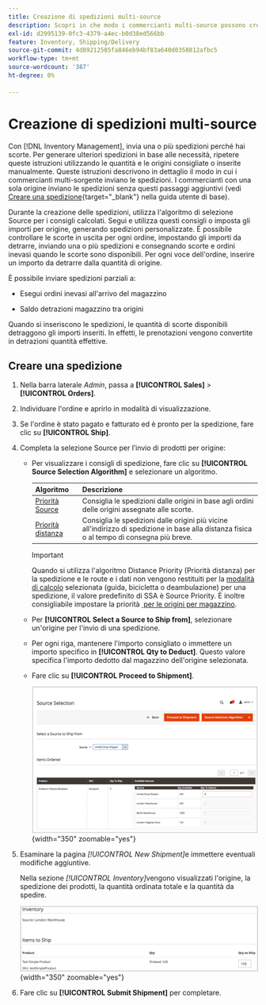 ```yaml
---
title: Creazione di spedizioni multi-source
description: Scopri in che modo i commercianti multi-source possono creare e inviare spedizioni.
exl-id: d2995139-0fc3-4379-a4ec-b0d38ed566bb
feature: Inventory, Shipping/Delivery
source-git-commit: 4d89212585fa846eb94bf83a640d0358812afbc5
workflow-type: tm+mt
source-wordcount: '387'
ht-degree: 0%

---
```


# Creazione di spedizioni multi-source

Con [!DNL Inventory Management], invia una o più spedizioni perché hai scorte. Per generare ulteriori spedizioni in base alle necessità, ripetere queste istruzioni utilizzando le quantità e le origini consigliate o inserite manualmente. Queste istruzioni descrivono in dettaglio il modo in cui i commercianti multi-sorgente inviano le spedizioni. I commercianti con una sola origine inviano le spedizioni senza questi passaggi aggiuntivi (vedi [Creare una spedizione](../stores-purchase/shipments.md#create-a-shipment){target="_blank"} nella guida utente di base).

Durante la creazione delle spedizioni, utilizza l&#39;algoritmo di selezione Source per i consigli calcolati. Segui e utilizza questi consigli o imposta gli importi per origine, generando spedizioni personalizzate. È possibile controllare le scorte in uscita per ogni ordine, impostando gli importi da detrarre, inviando una o più spedizioni e consegnando scorte e ordini inevasi quando le scorte sono disponibili. Per ogni voce dell&#39;ordine, inserire un importo da detrarre dalla quantità di origine.

È possibile inviare spedizioni parziali a:

- Esegui ordini inevasi all&#39;arrivo del magazzino

- Saldo detrazioni magazzino tra origini

Quando si inseriscono le spedizioni, le quantità di scorte disponibili detraggono gli importi inseriti. In effetti, le prenotazioni vengono convertite in detrazioni quantità effettive.

## Creare una spedizione

1. Nella barra laterale _Admin_, passa a **[!UICONTROL Sales]** > **[!UICONTROL Orders]**.

1. Individuare l&#39;ordine e aprirlo in modalità di visualizzazione.

1. Se l&#39;ordine è stato pagato e fatturato ed è pronto per la spedizione, fare clic su **[!UICONTROL Ship]**.

1. Completa la selezione Source per l’invio di prodotti per origine:

   - Per visualizzare i consigli di spedizione, fare clic su **[!UICONTROL Source Selection Algorithm]** e selezionare un algoritmo.

     | Algoritmo | Descrizione |
     |--|--|
     | [Priorità Source](source-priority-algorithm.md) | Consiglia le spedizioni dalle origini in base agli ordini delle origini assegnate alle scorte. |
     | [Priorità distanza](distance-priority-algorithm.md) | Consiglia le spedizioni dalle origini più vicine all&#39;indirizzo di spedizione in base alla distanza fisica o al tempo di consegna più breve. |

     >[!IMPORTANT]
     >
     >Quando si utilizza l&#39;algoritmo Distance Priority (Priorità distanza) per la spedizione e le route e i dati non vengono restituiti per la [modalità di calcolo](distance-priority-algorithm.md) selezionata (guida, bicicletta o deambulazione) per una spedizione, il valore predefinito di SSA è Source Priority. È inoltre consigliabile impostare la priorità [&#x200B; per le origini per magazzino](stocks-prioritize-sources.md).


   - Per **[!UICONTROL Select a Source to Ship from]**, selezionare un&#39;origine per l&#39;invio di una spedizione.

   - Per ogni riga, mantenere l&#39;importo consigliato o immettere un importo specifico in **[!UICONTROL Qty to Deduct]**. Questo valore specifica l&#39;importo dedotto dal magazzino dell&#39;origine selezionata.

   - Fare clic su **[!UICONTROL Proceed to Shipment]**.

     ![Selezionare un Source e immettere una quantità](assets/shipment-adobe-shipping-sources.png){width="350" zoomable="yes"}

1. Esaminare la pagina _[!UICONTROL New Shipment]_&#x200B;e immettere eventuali modifiche aggiuntive.

   Nella sezione _[!UICONTROL Inventory]_&#x200B;vengono visualizzati l&#39;origine, la spedizione dei prodotti, la quantità ordinata totale e la quantità da spedire.

   ![Dettagli di magazzino per la spedizione, esempio spedizione parziale](assets/inventory-shipment-details.png){width="350" zoomable="yes"}

1. Fare clic su **[!UICONTROL Submit Shipment]** per completare.
